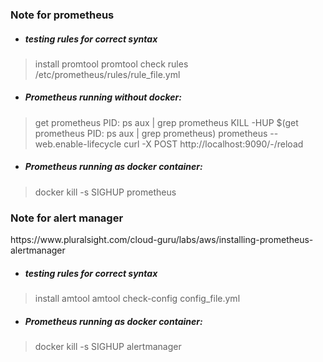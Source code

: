 <h3>Note for prometheus</h3>

- ##### testing rules for correct syntax
> install promtool
> promtool check rules /etc/prometheus/rules/rule_file.yml

- ##### Prometheus running without docker:
> get prometheus PID: ps aux | grep prometheus
> KILL -HUP $(get prometheus PID: ps aux | grep prometheus)
> prometheus --web.enable-lifecycle 
> curl -X POST http://localhost:9090/-/reload

- ##### Prometheus running as docker container:
> docker kill -s SIGHUP prometheus


<h3>Note for alert manager</h3>
https://www.pluralsight.com/cloud-guru/labs/aws/installing-prometheus-alertmanager

- ##### testing rules for correct syntax
> install amtool
> amtool check-config config_file.yml

- ##### Prometheus running as docker container:
> docker kill -s SIGHUP alertmanager
